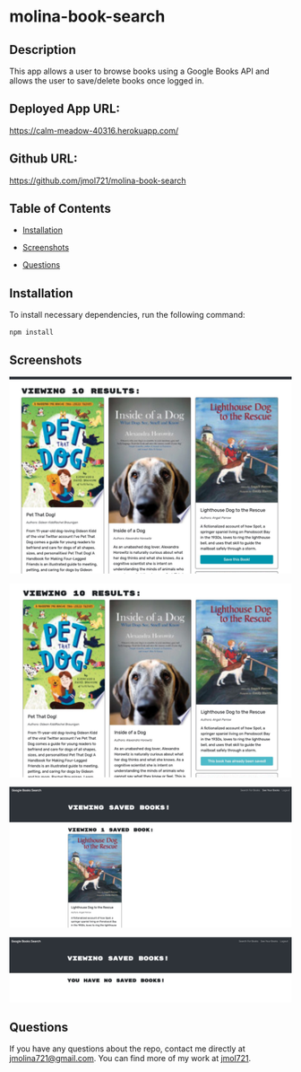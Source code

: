 # molina-book-search

  

  ## Description
  
  This app allows a user to browse books using a Google Books API and allows the user to save/delete books once logged in.

  ## Deployed App URL:
https://calm-meadow-40316.herokuapp.com/

## Github URL:
https://github.com/jmol721/molina-book-search

  ## Table of Contents

  * [Installation](#installation)

  * [Screenshots](#screenshots)

  * [Questions](#questions)

  ## Installation

  To install necessary dependencies, run the following command:

  ```
  npm install
  ```

  ## Screenshots
  ![](./screenshots/SS1.jpg)

  ![](./screenshots/SS2.jpg)

  ![](./screenshots/SS3.jpg)

  ![](./screenshots/SS4.jpg)

  ## Questions

  If you have any questions about the repo, contact me directly at jmolina721@gmail.com. You can find more of my work at [jmol721](https://github.com/jmol721/).
